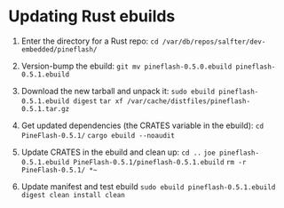 Updating Rust ebuilds
=====================

1. Enter the directory for a Rust repo:
```cd /var/db/repos/salfter/dev-embedded/pineflash/```

2. Version-bump the ebuild:
```git mv pineflash-0.5.0.ebuild pineflash-0.5.1.ebuild```

3. Download the new tarball and unpack it:
```sudo ebuild pineflash-0.5.1.ebuild digest```
```tar xf /var/cache/distfiles/pineflash-0.5.1.tar.gz```

4. Get updated dependencies (the CRATES variable in the ebuild):
```cd PineFlash-0.5.1/```
```cargo ebuild --noaudit```

5. Update CRATES in the ebuild and clean up:
```cd ..```
```joe pineflash-0.5.1.ebuild PineFlash-0.5.1/pineflash-0.5.1.ebuild```
```rm -r PineFlash-0.5.1/ *~```

6. Update manifest and test ebuild
```sudo ebuild pineflash-0.5.1.ebuild digest clean install clean```

